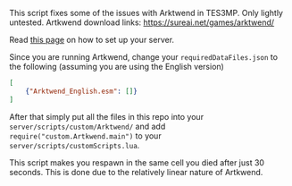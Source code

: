 This script fixes some of the issues with Arktwend in TES3MP. Only lightly untested.
Artkwend download links: https://sureai.net/games/arktwend/

Read [this page](https://github.com/tes3mp-scripts/Tutorials/blob/master/ServerSetup.md) on how to set up your server.

Since you are running Artkwend, change your `requiredDataFiles.json` to the following (assuming you are using the English version)
```json
[
    {"Arktwend_English.esm": []}
]
```

After that simply put all the files in this repo into your `server/scripts/custom/Arktwend/` and add `require("custom.Artkwend.main")` to your `server/scripts/customScripts.lua`.

This script makes you respawn in the same cell you died after just 30 seconds. This is done due to the relatively linear nature of Artkwend.